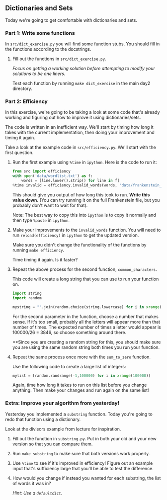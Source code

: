 ## Dictionaries and Sets

Today we're going to get comfortable with dictionaries and sets.

### Part 1: Write some functions

In `src/dict_exercise.py` you will find some function stubs. You should fill in the functions according to the docstrings.

1. Fill out the functions in `src/dict_exercise.py`.

    *Focus on getting a working solution before attempting to modify your solutions to be one liners.*

    Test each function by running `make dict_exercise` in the main day2 directory.

### Part 2: Efficiency

In this exercise, we're going to be taking a look at some code that's already working and figuring out how to improve it using dictionaries/sets.

The code is written in an inefficient way. We'll start by timing how long it takes with the current implementation, then doing your improvement and timing it again. 

Take a look at the example code in `src/efficiency.py`. We'll start with the first question.

1. Run the first example using `%time` in `ipython`. Here is the code to run it:

    ```python
    from src import efficiency
    with open('data/wordlist.txt') as f:
        words = [line.lower().strip() for line in f]
    %time invalid = efficiency.invalid_words(words, 'data/frankenstein_small.txt')
    ```

    This should give you output of how long this took to run. **Write this value down.** (You can try running it on the full Frankenstein file, but you probably don't want to wait for that).

    Note: The best way to copy this into `ipython` is to copy it normally and then type `%paste` in `ipython`.

2. Make your improvements to the `invalid_words` function. You will need to run `reload(efficiency)` in `ipython` to get the updated version.

    Make sure you didn't change the functionality of the functions by running `make efficiency`.

    Time timing it again. Is it faster?

3. Repeat the above process for the second function, `common_characters`.

    This code will create a long string that you can use to run your function on.

    ```python
    import string
    import random

    mystring = "".join(random.choice(string.lowercase) for i in xrange(100000))
    ```

    For the second parameter in the function, choose a number that makes sense. If it's too small, probably all the letters will appear more than that number of times. The expected number of times a letter would appear is 100000/26 = 3846, so choose something around there.

    **Since you are creating a random string for this, you should make sure you are using the same random string both times you run your function.

4. Repeat the same process once more with the `sum_to_zero` function.

    Use the following code to create a large list of integers:

    ```python
    mylist = [random.randrange(-1,100000) for i in xrange(100000)]
    ```

    Again, time how long it takes to run on this list before you change anything. Then make your changes and run again on the same list!

### Extra: Improve your algorithm from yesterday!

Yesterday you implemented a `substring` function. Today you're going to redo that function using a dictionary.

Look at the divisors example from lecture for inspiration.

1. Fill out the function in `substring.py`. Put in both your old and your new version so that you can compare them.

2. Run `make substring` to make sure that both versions work properly.

3. Use `%time` to see if it's improved in efficiency! Figure out an example input that's sufficiency large that you'll be able to test the difference.

4. How would you change if instead you wanted for each substring, the list of words it was in?

    *Hint: Use a `defaultdict`*.
